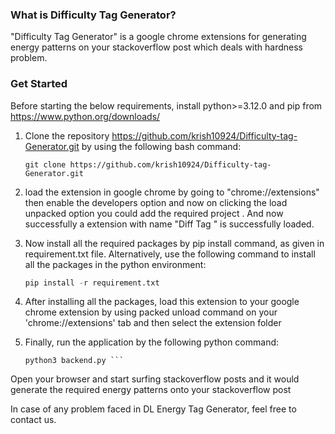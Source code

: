 ### What is Difficulty Tag Generator?
"Difficulty Tag Generator" is a google chrome extensions for generating energy patterns on your stackoverflow post which deals with hardness problem.

### Get Started
Before starting the below requirements, install python>=3.12.0 and pip from https://www.python.org/downloads/

1. Clone the repository https://github.com/krish10924/Difficulty-tag-Generator.git by using the following bash command:
   
   ```console
   git clone https://github.com/krish10924/Difficulty-tag-Generator.git
   ```
2. load the extension in google chrome by going to "chrome://extensions" then enable the developers option and now on clicking the load unpacked option you could add the required project . And now successfully a extension with name "Diff Tag
" is successfully loaded.

3. Now install all the required packages by pip install command, as given in requirement.txt file. Alternatively, use the following command to install all the packages in the python environment:

   ```python
   pip install -r requirement.txt
   ```
   
3. After installing all the packages, load this extension to your google chrome extension by using packed unload command on your 'chrome://extensions' tab and then select the extension folder

4. Finally, run the application by the following python command:

   ```cd server
   python3 backend.py ```
Open your browser and start surfing stackoverflow posts and it would generate the required energy patterns onto your stackoverflow post

In case of any problem faced in DL Energy Tag Generator, feel free to contact us.
